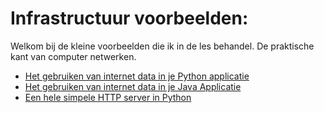 # Infrastructuur voorbeelden:

Welkom bij de kleine voorbeelden die ik in de les behandel. De praktische kant van computer netwerken.

* [ Het gebruiken van internet data in je Python applicatie](HttpCall/python/readme.md)
* [ Het gebruiken van internet data in je Java Applicatie](HttpCall/Java/readme.md)
* [ Een hele simpele HTTP server in Python ](PythonWebServer/readme.md)
